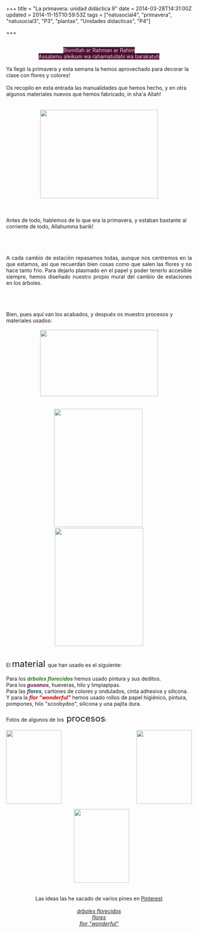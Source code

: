 +++
title = "La primavera: unidad didáctica 9"
date = 2014-03-28T14:31:00Z
updated = 2014-11-15T10:59:53Z
tags = ["natusocial4", "primavera", "natusocial3", "P3", "plantas", "Unidades didacticas", "P4"]

+++

<div dir="ltr" style="text-align: left;" trbidi="on"><span style="color: #ead1dc;"><span style="background-color: #4c1130;"><br /></span></span><div style="text-align: center;"><span style="color: #ead1dc;"><span style="background-color: #4c1130;">Bismillah ar Rahman ar Rahim</span></span></div><div style="text-align: center;"><span style="color: #ead1dc;"><span style="background-color: #4c1130;">Assalamu aleikum wa rahamatullahi wa barakatuh</span></span><br /></div><span style="background-color: white; color: #f1c232;"></span><br />Ya llegó la primavera y esta semana la hemos aprovechado para decorar la clase con flores y colores! <br /><br class="Apple-interchange-newline" />Os recopilo en esta entrada las manualidades que hemos hecho, y en otra algunos materiales nuevos que hemos fabricado, in sha'a Allah!<br /><br /><br /><div class="separator" style="clear: both; text-align: center;"><a href="https://images-blogger-opensocial.googleusercontent.com/gadgets/proxy?url=http%3A%2F%2Flh5.ggpht.com%2F-w8cp5O4_3zo%2FUzRw60W9wMI%2FAAAAAAAAGqw%2FwyzPC73V-Lo%2Fs640%2F2014-03-27-18-24-01_deco.jpg&amp;container=blogger&amp;gadget=a&amp;rewriteMime=image%2F*" imageanchor="1" style="margin-left: 1em; margin-right: 1em;"><img border="0" src="http://lh5.ggpht.com/-w8cp5O4_3zo/UzRw60W9wMI/AAAAAAAAGqw/wyzPC73V-Lo/s640/2014-03-27-18-24-01_deco.jpg" height="240" width="320" /></a></div><br /><a name='more'></a><br /><br />Antes de todo, hablemos de lo que era la primavera, y estaban bastante al corriente de todo, Allahumma barik!&nbsp; <br /><a href="https://images-blogger-opensocial.googleusercontent.com/gadgets/proxy?url=http%3A%2F%2Flh4.ggpht.com%2F-CcFH0wXlyaQ%2FUzVyR9jjnFI%2FAAAAAAAAGro%2FkW0faCVgAOs%2Fs640%2F2014-03-28-12-50-23_deco.jpg&amp;container=blogger&amp;gadget=a&amp;rewriteMime=image%2F*" imageanchor="1" style="clear: right; float: right; margin-bottom: 1em; margin-left: 1em;"></a><br /><br /><br /><br /><div style="text-align: justify;">A cada cambio de estación repasamos todas, aunque nos centremos en la que estamos, así que recuerdan bien cosas como que salen las flores y no hace tanto frío. Para dejarlo plasmado en el papel y poder tenerlo accesible siempre, hemos diseñado nuestro propio mural del cambio de estaciones en los árboles.   </div><br /><br /><br /><br />Bien, pues aquí van los acabados, y después os muestro procesos y materiales usados:<br /><div class="separator" style="clear: both; text-align: left;"><br /></div><div style="text-align: center;"><a href="https://images-blogger-opensocial.googleusercontent.com/gadgets/proxy?url=http%3A%2F%2Flh5.ggpht.com%2F-NwFr1yrE0js%2FUzVyOr3ZluI%2FAAAAAAAAGrg%2FCAPwSI3Im9I%2Fs640%2F2014-03-27-18-54-53_deco.jpg&amp;container=blogger&amp;gadget=a&amp;rewriteMime=image%2F*" imageanchor="1" style="margin-left: 1em; margin-right: 1em;"><img border="0" src="http://lh5.ggpht.com/-NwFr1yrE0js/UzVyOr3ZluI/AAAAAAAAGrg/CAPwSI3Im9I/s640/2014-03-27-18-54-53_deco.jpg" height="180" width="320" /></a></div><div style="text-align: center;"><br /></div><br /><div class="separator" style="clear: both; text-align: center;"><a href="https://images-blogger-opensocial.googleusercontent.com/gadgets/proxy?url=http%3A%2F%2Flh4.ggpht.com%2F-0Qh1LJlNI1o%2FUzVyb7hXaHI%2FAAAAAAAAGrw%2FjlSJdayPZNA%2Fs640%2F2014-03-28-12-47-26_deco.jpg&amp;container=blogger&amp;gadget=a&amp;rewriteMime=image%2F*" imageanchor="1" style="margin-left: 1em; margin-right: 1em;"><img border="0" src="http://lh4.ggpht.com/-0Qh1LJlNI1o/UzVyb7hXaHI/AAAAAAAAGrw/jlSJdayPZNA/s640/2014-03-28-12-47-26_deco.jpg" height="320" width="240" /></a>&nbsp;<a href="http://lh3.ggpht.com/-WXNL88iDcDQ/UzVxrdTQHNI/AAAAAAAAGrA/Cyb63eL_WF0/s1600/2014-03-27-18-27-50_deco.jpg" imageanchor="1" style="margin-left: 1em; margin-right: 1em; text-align: center;"><img border="0" src="http://lh3.ggpht.com/-WXNL88iDcDQ/UzVxrdTQHNI/AAAAAAAAGrA/Cyb63eL_WF0/s640/2014-03-27-18-27-50_deco.jpg" height="320" width="240" /></a></div><div class="separator" style="clear: both; text-align: left;"><br /></div><div class="separator" style="clear: both; text-align: left;"><br /></div><div class="separator" style="clear: both; text-align: left;">El <span style="font-size: x-large;">material </span>que han usado es el siguiente:</div><div class="separator" style="clear: both; text-align: left;"><br /></div><div class="separator" style="clear: both; text-align: left;">Para los <b><i><span style="color: #38761d;">árboles florecidos</span></i></b> hemos usado pintura y sus deditos.</div><div class="separator" style="clear: both; text-align: left;">Para los<b><i><span style="color: #741b47;"> gusanos</span></i></b>, hueveras, hilo y limpiapipas.</div><div class="separator" style="clear: both; text-align: left;">Para las <b><i><span style="color: #134f5c;">flores</span></i></b>, cartones de colores y ondulados, cinta adhesiva y silicona.</div><div class="separator" style="clear: both; text-align: left;">Y para la <span style="color: #cc0000;"><i><b>flor "wonderful"</b></i></span> hemos usado rollos de papel higiénico, pintura, pompones, hilo "scoobydoo", silicona y una pajita dura.</div><div class="separator" style="clear: both; text-align: left;"><br /></div><div class="separator" style="clear: both; text-align: left;">Fotos de algunos de los<span style="font-size: x-large;"> procesos</span>:</div><div class="separator" style="clear: both; text-align: center;"><br /></div><div style="text-align: center;"><a href="https://images-blogger-opensocial.googleusercontent.com/gadgets/proxy?url=http%3A%2F%2Flh3.ggpht.com%2F-zwJm45NwW08%2FUzVxzXdsb_I%2FAAAAAAAAGrI%2FhKQuAyoQ68U%2Fs640%2F2014-03-27-18-03-50_deco.jpg&amp;container=blogger&amp;gadget=a&amp;rewriteMime=image%2F*" imageanchor="1" style="clear: right; display: inline !important; float: right; margin-bottom: 1em; margin-left: 1em;"><img border="0" src="http://lh3.ggpht.com/-zwJm45NwW08/UzVxzXdsb_I/AAAAAAAAGrI/hKQuAyoQ68U/s640/2014-03-27-18-03-50_deco.jpg" height="200" width="150" /></a><a href="http://lh3.ggpht.com/-bmykJZYlIFY/UzVyE1aexKI/AAAAAAAAGrY/y2uulWDBxKA/s1600/2014-03-27-18-15-25_deco.jpg" imageanchor="1" style="clear: left; float: left; margin-bottom: 1em; margin-right: 1em; text-align: center;"><img border="0" src="http://lh3.ggpht.com/-bmykJZYlIFY/UzVyE1aexKI/AAAAAAAAGrY/y2uulWDBxKA/s640/2014-03-27-18-15-25_deco.jpg" height="200" width="150" /></a><a href="http://lh3.ggpht.com/-bmykJZYlIFY/UzVyE1aexKI/AAAAAAAAGrY/y2uulWDBxKA/s1600/2014-03-27-18-15-25_deco.jpg" imageanchor="1" style="clear: left; float: left; margin-bottom: 1em; margin-right: 1em; text-align: center;"><br /></a><a href="https://images-blogger-opensocial.googleusercontent.com/gadgets/proxy?url=http%3A%2F%2Flh4.ggpht.com%2F-S-jIM-sCbV4%2FUzVx6lbsyYI%2FAAAAAAAAGrQ%2F2eNIBKPlvpM%2Fs640%2F2014-03-27-18-20-05_deco.jpg&amp;container=blogger&amp;gadget=a&amp;rewriteMime=image%2F*" imageanchor="1" style="margin-left: 1em; margin-right: 1em; text-align: left;"><img border="0" src="http://lh4.ggpht.com/-S-jIM-sCbV4/UzVx6lbsyYI/AAAAAAAAGrQ/2eNIBKPlvpM/s640/2014-03-27-18-20-05_deco.jpg" height="200" width="150" /></a></div><div style="text-align: center;"><br /></div><div style="text-align: center;"><br /></div><div style="text-align: center;">Las ideas las he sacado de varios pines en&nbsp;<a href="http://www.pinterest.com/" target="_blank">Pinterest</a></div><div style="text-align: center;"><br /></div><div style="text-align: center;"><i><a href="http://www.pinterest.com/pin/50313720809846953/" target="_blank">árboles florecidos</a></i></div><div style="text-align: center;"><a href="http://www.pinterest.com/pin/355362226819364013/" target="_blank"><i>flores</i></a></div><div style="text-align: center;"><a href="http://www.pinterest.com/pin/355362226819364018/" target="_blank"><i>flor "wonderful"</i></a></div><div style="text-align: center;"><br /></div><br /></div>

